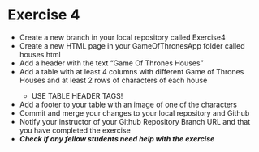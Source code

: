 # Exercise 4
<ul>
    <li>Create a new branch in your local repository called Exercise4</li>
    <li>Create a new HTML page in your GameOfThronesApp folder called houses.html</li>
    <li>Add a header with the text “Game Of Thrones Houses”</li>
    <li>Add a table with at least 4 columns with different Game of Thrones Houses and at least 2 rows of characters of each house</li>
    <ul>
        <li>USE TABLE HEADER TAGS!</li>
    </ul>
    <li>Add a footer to your table with an image of one of the characters</li>
    <li>Commit and merge your changes to your local repository and Github</li>
    <li>Notify your instructor of your Github Repository Branch URL and that you have completed the exercise</li>
    <li><em><strong>Check if any fellow students need help with the exercise</strong></em></li>
</ul>